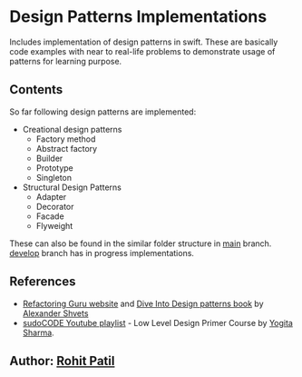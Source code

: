 # Design Patterns Implementations

Includes implementation of design patterns in swift.
These are basically code examples with near to real-life problems to demonstrate usage of patterns for learning purpose.

## Contents
So far following design patterns are implemented:
- Creational design patterns
	- Factory method
	- Abstract factory
	- Builder
	- Prototype
	- Singleton
- Structural Design Patterns
    - Adapter
    - Decorator   
    - Facade
    - Flyweight
	
These can also be found in the similar folder structure in [main](https://github.com/rohit009/design-patterns-implementations/tree/main/Sources/design-patterns-implementations) branch. [develop](https://github.com/rohit009/design-patterns-implementations/tree/develop/Sources/design-patterns-implementations) branch has in progress implementations.

## References
- [Refactoring Guru website](https://refactoring.guru/design-patterns/swift) and [Dive Into Design patterns book](https://refactoring.guru/design-patterns/book) by [Alexander Shvets](https://github.com/neochief)
- [sudoCODE Youtube playlist](https://youtube.com/playlist?list=PLTCrU9sGybupCpY20eked6blbHI4zZ55k) - Low Level Design Primer Course by [Yogita Sharma](https://github.com/yogitaAP).


## Author: [Rohit Patil](https://github.com/rohit009) 
